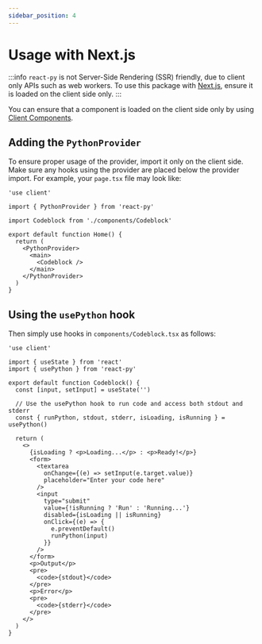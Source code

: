 ```yaml
---
sidebar_position: 4
---
```


# Usage with Next.js

:::info
`react-py` is not Server-Side Rendering (SSR) friendly, due to client only APIs such as web workers. To use this package with [Next.js](https://nextjs.org), ensure it is loaded on the client side only.
:::

You can ensure that a component is loaded on the client side only by using [Client Components](https://nextjs.org/docs/getting-started/react-essentials#client-components).

## Adding the `PythonProvider`

To ensure proper usage of the provider, import it only on the client side. Make sure any hooks using the provider are placed below the provider import. For example, your `page.tsx` file may look like:

```tsx
'use client'

import { PythonProvider } from 'react-py'

import Codeblock from './components/Codeblock'

export default function Home() {
  return (
    <PythonProvider>
      <main>
        <Codeblock />
      </main>
    </PythonProvider>
  )
}
```

## Using the `usePython` hook

Then simply use hooks in `components/Codeblock.tsx` as follows:

```tsx
'use client'

import { useState } from 'react'
import { usePython } from 'react-py'

export default function Codeblock() {
  const [input, setInput] = useState('')

  // Use the usePython hook to run code and access both stdout and stderr
  const { runPython, stdout, stderr, isLoading, isRunning } = usePython()

  return (
    <>
      {isLoading ? <p>Loading...</p> : <p>Ready!</p>}
      <form>
        <textarea
          onChange={(e) => setInput(e.target.value)}
          placeholder="Enter your code here"
        />
        <input
          type="submit"
          value={!isRunning ? 'Run' : 'Running...'}
          disabled={isLoading || isRunning}
          onClick={(e) => {
            e.preventDefault()
            runPython(input)
          }}
        />
      </form>
      <p>Output</p>
      <pre>
        <code>{stdout}</code>
      </pre>
      <p>Error</p>
      <pre>
        <code>{stderr}</code>
      </pre>
    </>
  )
}
```
